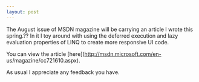 ```yaml
---
layout: post
---
```

The August issue of MSDN magazine will be carrying an article I wrote this
spring.?? In it I toy around with using the deferred execution and lazy
evaluation properties of LINQ to create more responsive UI code.

You can view the article [here](http://msdn.microsoft.com/en-
us/magazine/cc721610.aspx).

As usual I appreciate any feedback you have.

